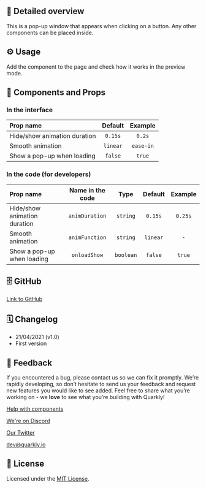 ## 📖 Detailed overview

This is a pop-up window that appears when clicking on a button. Any other components can be placed inside.

## ⚙️ Usage

Add the component to the page and check how it works in the preview mode.

## 🧩 Components and Props

### In the interface

| Prop name                    | Default  |  Example  |
| :--------------------------- | :------: | :-------: |
| Hide/show animation duration | `0.15s`  |  `0.2s`   |
| Smooth animation             | `linear` | `ease-in` |
| Show a pop-up when loading   | `false`  |  `true`   |

### In the code (for developers)

| Prop name                    | Name in the code |   Type    | Default  | Example |
| :--------------------------- | :--------------: | :-------: | :------: | :-----: |
| Hide/show animation duration |  `animDuration`  | `string`  | `0.15s`  | `0.25s` |
| Smooth animation             |  `animFunction`  | `string`  | `linear` |   `-`   |
| Show a pop-up when loading   |   `onloadShow`   | `boolean` | `false`  | `true`  |

## 🗄 GitHub

[Link to GitHub](https://github.com/quarkly/community-kit/tree/master/src/Popup)

## 🗓 Changelog

-   21/04/2021 (v1.0)
-   First version

## 📮 Feedback

If you encountered a bug, please contact us so we can fix it promptly. We’re rapidly developing, so don’t hesitate to send us your feedback and request new features you would like to see added. Feel free to share what you’re working on - we **love** to see what you’re building with Quarkly!

[Help with components](https://community.quarkly.io/c/requests/11)

[We're on Discord](https://discord.gg/SuF9vCMJGW)

[Our Twitter](https://twitter.com/quarklyapp)

[dev@quarkly.io](mailto:dev@quarkly.io)

## 📝 License

Licensed under the [MIT License](https://raw.githubusercontent.com/quarkly/community-kit/master/LICENSE).
